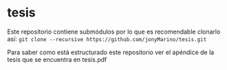 # tesis

Este repositorio contiene submódulos por lo que es recomendable clonarlo así:
`git clone --recursive https://github.com/jonyMarino/tesis.git`

Para saber como está estructurado este repositorio ver el apéndice de la tesis que se encuentra en tesis.pdf
